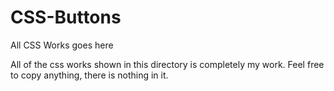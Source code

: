 # CSS-Buttons
All CSS Works goes here

All of the css works shown in this directory is completely my work. Feel free to copy anything, there is nothing in it.
